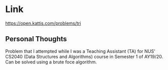 # Link

https://open.kattis.com/problems/tri

## Personal Thoughts

Problem that I attempted while I was a Teaching Assistant (TA) for NUS' CS2040 (Data Structures and Algorithms) course in Semester 1 of AY19/20. Can be solved using a brute foce algorithm.

